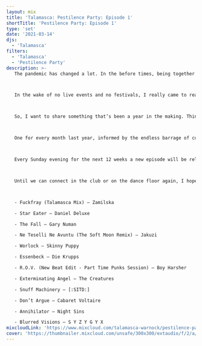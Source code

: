 ```yaml
---
layout: mix
title: 'Talamasca: Pestilence Party: Episode 1'
shortTitle: 'Pestilence Party: Episode 1'
type: 'set'
date: '2021-03-14'
djs:
  - 'Talamasca'
filters:
  - 'Talamasca'
  - 'Pestilence Party'
description: >-
   The pandemic has changed a lot. In the before times, being together in a live space with music enabled so much release and expression for us. It continues to be a way for us to work through a lot in our lives, a way for us to process the societal noise and get away for a bit. To reset.



   In the wake of no live events and no festivals, I really came to realize the absence of this. And to be frank, have really been struggling. Maybe you are as well.



   So, I want to share something that’s been a year in the making. Think of them as digital DJ journal entries.



   One for every month last year, informed by the endless barrage of current events. Inspired by the emotions we have been feeling for a while now.



   Every Sunday evening for the next 12 weeks a new episode will be released!



   Until we can connect in the club or on the dance floor again, I hope these episodes resonate with you. Please like, share, and let me know your thoughts in the comments.



   - Fuckfray (Talamasca Mix) — Zamilska

   - Star Eater — Daniel Deluxe

   - The Fall — Gary Numan

   - Ne Teselli Ne Avuntu (The Soft Moon Remix) — Jakuzi

   - Worlock — Skinny Puppy

   - Essenbeck — Die Krupps

   - R.O.V. (New Beat Edit - Part Time Punks Session) — Boy Harsher

   - Exterminating Angel — The Creatures

   - Snuff Machinery — [:SITD:]

   - Don’t Argue — Cabaret Voltaire

   - Annihilator — Night Sins

   - Blurred Visions — S Y Z Y G Y X
mixcloudLink: 'https://www.mixcloud.com/talamasca-warnock/pestilence-party-episode-1'
cover: 'https://thumbnailer.mixcloud.com/unsafe/300x300/extaudio/f/2/a/3/845e-7f0f-4b52-af5d-b776e1ecff5b'
---
```

